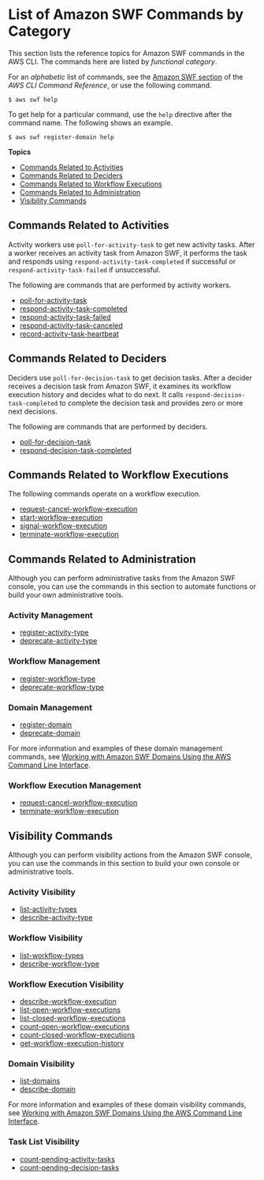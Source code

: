 # List of Amazon SWF Commands by Category<a name="swf-commands-by-category"></a>

This section lists the reference topics for Amazon SWF commands in the AWS CLI\. The commands here are listed by *functional category*\.

For an *alphabetic* list of commands, see the [Amazon SWF section](https://docs.aws.amazon.com/cli/latest/reference/swf) of the *AWS CLI Command Reference*, or use the following command\.

```
$ aws swf help
```

To get help for a particular command, use the `help` directive after the command name\. The following shows an example\.

```
$ aws swf register-domain help
```

**Topics**
+ [Commands Related to Activities](#swf-commands-activities)
+ [Commands Related to Deciders](#swf-commands-deciders)
+ [Commands Related to Workflow Executions](#swf-commands-executions)
+ [Commands Related to Administration](#swf-commands-administration)
+ [Visibility Commands](#swf-commands-visibility)

## Commands Related to Activities<a name="swf-commands-activities"></a>

Activity workers use `poll-for-activity-task` to get new activity tasks\. After a worker receives an activity task from Amazon SWF, it performs the task and responds using `respond-activity-task-completed` if successful or `respond-activity-task-failed` if unsuccessful\.

The following are commands that are performed by activity workers\.
+ [poll\-for\-activity\-task](https://docs.aws.amazon.com/cli/latest/reference/swf/poll-for-activity-task.html)
+ [respond\-activity\-task\-completed](https://docs.aws.amazon.com/cli/latest/reference/swf/respond-activity-task-completed.html)
+ [respond\-activity\-task\-failed](https://docs.aws.amazon.com/cli/latest/reference/swf/respond-activity-task-failed.html)
+ [respond\-activity\-task\-canceled](https://docs.aws.amazon.com/cli/latest/reference/swf/respond-activity-task-canceled.html)
+ [record\-activity\-task\-heartbeat](https://docs.aws.amazon.com/cli/latest/reference/swf/record-activity-task-heartbeat.html)

## Commands Related to Deciders<a name="swf-commands-deciders"></a>

Deciders use `poll-for-decision-task` to get decision tasks\. After a decider receives a decision task from Amazon SWF, it examines its workflow execution history and decides what to do next\. It calls `respond-decision-task-completed` to complete the decision task and provides zero or more next decisions\.

The following are commands that are performed by deciders\.
+ [poll\-for\-decision\-task](https://docs.aws.amazon.com/cli/latest/reference/swf/poll-for-decision-task.html)
+ [respond\-decision\-task\-completed](https://docs.aws.amazon.com/cli/latest/reference/swf/respond-decision-task-completed.html)

## Commands Related to Workflow Executions<a name="swf-commands-executions"></a>

The following commands operate on a workflow execution\.
+ [request\-cancel\-workflow\-execution](https://docs.aws.amazon.com/cli/latest/reference/swf/request-cancel-workflow-execution.html)
+ [start\-workflow\-execution](https://docs.aws.amazon.com/cli/latest/reference/swf/start-workflow-execution.html)
+ [signal\-workflow\-execution](https://docs.aws.amazon.com/cli/latest/reference/swf/signal-workflow-execution.html)
+ [terminate\-workflow\-execution](https://docs.aws.amazon.com/cli/latest/reference/swf/terminate-workflow-execution.html)

## Commands Related to Administration<a name="swf-commands-administration"></a>

Although you can perform administrative tasks from the Amazon SWF console, you can use the commands in this section to automate functions or build your own administrative tools\.

### Activity Management<a name="w3aac16c21b9c21b5"></a>
+ [register\-activity\-type](https://docs.aws.amazon.com/cli/latest/reference/swf/register-activity-type.html)
+ [deprecate\-activity\-type](https://docs.aws.amazon.com/cli/latest/reference/swf/deprecate-activity-type.html)

### Workflow Management<a name="w3aac16c21b9c21b7"></a>
+ [register\-workflow\-type](https://docs.aws.amazon.com/cli/latest/reference/swf/register-workflow-type.html)
+ [deprecate\-workflow\-type](https://docs.aws.amazon.com/cli/latest/reference/swf/deprecate-workflow-type.html)

### Domain Management<a name="w3aac16c21b9c21b9"></a>
+ [register\-domain](https://docs.aws.amazon.com/cli/latest/reference/swf/register-domain.html)
+ [deprecate\-domain](https://docs.aws.amazon.com/cli/latest/reference/swf/deprecate-domain.html)

For more information and examples of these domain management commands, see [Working with Amazon SWF Domains Using the AWS Command Line Interface](cli-using-swf-domains.md)\.

### Workflow Execution Management<a name="w3aac16c21b9c21c11"></a>
+ [request\-cancel\-workflow\-execution](https://docs.aws.amazon.com/cli/latest/reference/swf/request-cancel-workflow-execution.html)
+ [terminate\-workflow\-execution](https://docs.aws.amazon.com/cli/latest/reference/swf/terminate-workflow-execution.html)

## Visibility Commands<a name="swf-commands-visibility"></a>

Although you can perform visibility actions from the Amazon SWF console, you can use the commands in this section to build your own console or administrative tools\.

### Activity Visibility<a name="swf-commands-activity-visibility"></a>
+ [list\-activity\-types](https://docs.aws.amazon.com/cli/latest/reference/swf/list-activity-types.html)
+ [describe\-activity\-type](https://docs.aws.amazon.com/cli/latest/reference/swf/describe-activity-type.html)

### Workflow Visibility<a name="swf-commands-workflow-visibility"></a>
+ [list\-workflow\-types](https://docs.aws.amazon.com/cli/latest/reference/swf/list-workflow-types.html)
+ [describe\-workflow\-type](https://docs.aws.amazon.com/cli/latest/reference/swf/describe-workflow-type.html)

### Workflow Execution Visibility<a name="swf-commands-workflow-execution-visibility"></a>
+ [describe\-workflow\-execution](https://docs.aws.amazon.com/cli/latest/reference/swf/describe-workflow-execution.html)
+ [list\-open\-workflow\-executions](https://docs.aws.amazon.com/cli/latest/reference/swf/list-open-workflow-executions.html)
+ [list\-closed\-workflow\-executions](https://docs.aws.amazon.com/cli/latest/reference/swf/list-closed-workflow-executions.html)
+ [count\-open\-workflow\-executions](https://docs.aws.amazon.com/cli/latest/reference/swf/count-open-workflow-executions.html)
+ [count\-closed\-workflow\-executions](https://docs.aws.amazon.com/cli/latest/reference/swf/count-closed-workflow-executions.html)
+ [get\-workflow\-execution\-history](https://docs.aws.amazon.com/cli/latest/reference/swf/get-workflow-execution-history.html)

### Domain Visibility<a name="swf-commands-domain-visibility"></a>
+ [list\-domains](https://docs.aws.amazon.com/cli/latest/reference/swf/list-domains.html)
+ [describe\-domain](https://docs.aws.amazon.com/cli/latest/reference/swf/describe-domain.html)

For more information and examples of these domain visibility commands, see [Working with Amazon SWF Domains Using the AWS Command Line Interface](cli-using-swf-domains.md)\.

### Task List Visibility<a name="swf-commands-task-list-visibility"></a>
+ [count\-pending\-activity\-tasks](https://docs.aws.amazon.com/cli/latest/reference/swf/count-pending-activity-tasks.html)
+ [count\-pending\-decision\-tasks](https://docs.aws.amazon.com/cli/latest/reference/swf/count-pending-decision-tasks.html)